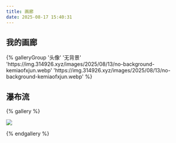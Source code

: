 ```yaml
---
title: 画廊
date: 2025-08-17 15:40:31
---
```

## 我的画廊 

<div class='gallery-group-main'>
{% galleryGroup '头像' '无背景' 'https://img.314926.xyz/images/2025/08/13/no-background-kemiaofxjun.webp' 'https://img.314926.xyz/images/2025/08/13/no-background-kemiaofxjun.webp' %}
<!-- {% galleryGroup '狗狗' '只是示例没有狗狗！！！' '/gallery/Cat' 'https://s3.qjqq.cn/47/674c6e5d63fda.png!color' %} -->
</div>

## 瀑布流

{% gallery %}

![](https://img.314926.xyz/images/2025/08/15/cover19.webp)

{% endgallery %}